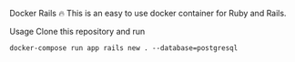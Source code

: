 Docker Rails 🔥
This is an easy to use docker container for Ruby and Rails.

Usage
Clone this repository and run

```
docker-compose run app rails new . --database=postgresql
```
